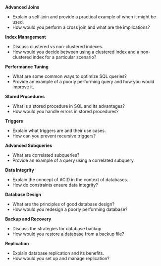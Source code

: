 **Advanced Joins**
 - Explain a self-join and provide a practical example of when it might be used.
 - How would you perform a cross join and what are the implications?

**Index Management**
 - Discuss clustered vs non-clustered indexes.
 - How would you decide between using a clustered index and a non-clustered index for a particular scenario?

**Performance Tuning**
 - What are some common ways to optimize SQL queries?
 - Provide an example of a poorly performing query and how you would improve it.

**Stored Procedures**
 - What is a stored procedure in SQL and its advantages?
 - How would you handle errors in stored procedures?

**Triggers**
 - Explain what triggers are and their use cases.
 - How can you prevent recursive triggers?

**Advanced Subqueries**
 - What are correlated subqueries?
 - Provide an example of a query using a correlated subquery.

**Data Integrity**
 - Explain the concept of ACID in the context of databases.
 - How do constraints ensure data integrity?

**Database Design**
 - What are the principles of good database design?
 - How would you redesign a poorly performing database?

**Backup and Recovery**
 - Discuss the strategies for database backup.
 - How would you restore a database from a backup file?

**Replication**
 - Explain database replication and its benefits.
 - How would you set up and manage replication?